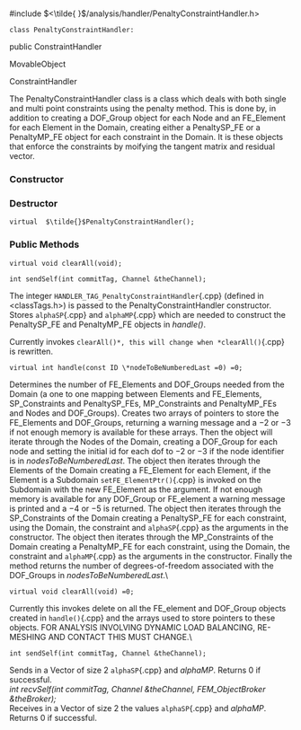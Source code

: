 \
#include $<\tilde{
}$/analysis/handler/PenaltyConstraintHandler.h$>$

```{.cpp}
class PenaltyConstraintHandler:
```
 public ConstraintHandler


MovableObject

ConstraintHandler

The PenaltyConstraintHandler class is a class which deals with both
single and multi point constraints using the penalty method. This is
done by, in addition to creating a DOF_Group object for each Node and an
FE_Element for each Element in the Domain, creating either a
PenaltySP_FE or a PenaltyMP_FE object for each constraint in the Domain.
It is these objects that enforce the constraints by moifying the tangent
matrix and residual vector.
### Constructor


### Destructor


```{.cpp}
virtual  $\tilde{}$PenaltyConstraintHandler();
```

### Public Methods



```{.cpp}
virtual void clearAll(void);
```


```{.cpp}
int sendSelf(int commitTag, Channel &theChannel);
```




The integer `HANDLER_TAG_PenaltyConstraintHandler`{.cpp} (defined in
$<$classTags.h$>$) is passed to the PenaltyConstraintHandler
constructor. Stores `alphaSP`{.cpp} and `alphaMP`{.cpp} which are needed to
construct the PenaltySP_FE and PenaltyMP_FE objects in *handle()*.

Currently invokes `clearAll()*, this will change when *clearAll()`{.cpp} is
rewritten.

```{.cpp}
virtual int handle(const ID \*nodeToBeNumberedLast =0) =0;
```


Determines the number of FE_Elements and DOF_Groups needed from the
Domain (a one to one mapping between Elements and FE_Elements,
SP_Constraints and PenaltySP_FEs, MP_Constraints and PenaltyMP_FEs and
Nodes and DOF_Groups). Creates two arrays of pointers to store the
FE_Elements and DOF_Groups, returning a warning message and a $-2$ or
$-3$ if not enough memory is available for these arrays. Then the object
will iterate through the Nodes of the Domain, creating a DOF_Group for
each node and setting the initial id for each dof to $-2$ or $-3$ if the
node identifier is in *nodesToBeNumberedLast*. The object then iterates
through the Elements of the Domain creating a FE_Element for each
Element, if the Element is a Subdomain `setFE_ElementPtr()`{.cpp} is invoked
on the Subdomain with the new FE_Element as the argument. If not enough
memory is available for any DOF_Group or FE_element a warning message is
printed and a $-4$ or $-5$ is returned. The object then iterates through
the SP_Constraints of the Domain creating a PenaltySP_FE for each
constraint, using the Domain, the constraint and `alphaSP`{.cpp} as the
arguments in the constructor. The object then iterates through the
MP_Constraints of the Domain creating a PenaltyMP_FE for each
constraint, using the Domain, the constraint and `alphaMP`{.cpp} as the
arguments in the constructor. Finally the method returns the number of
degrees-of-freedom associated with the DOF_Groups in
*nodesToBeNumberedLast*.\

```{.cpp}
virtual void clearAll(void) =0;
```

Currently this invokes delete on all the FE_element and DOF_Group
objects created in `handle()`{.cpp} and the arrays used to store pointers to
these objects. FOR ANALYSIS INVOLVING DYNAMIC LOAD BALANCING, RE-MESHING
AND CONTACT THIS MUST CHANGE.\

```{.cpp}
int sendSelf(int commitTag, Channel &theChannel);
```

Sends in a Vector of size 2 `alphaSP`{.cpp} and *alphaMP*. Returns $0$ if
successful.\
*int recvSelf(int commitTag, Channel &theChannel, FEM_ObjectBroker
&theBroker);* \
Receives in a Vector of size 2 the values `alphaSP`{.cpp} and *alphaMP*.
Returns $0$ if successful.
